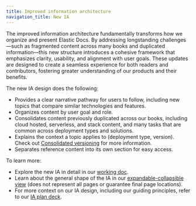 ```yaml
---
title: Improved information architecture
navigation_title: New IA
---
```


The improved information architecture fundamentally transforms how we organize and present Elastic Docs. By addressing longstanding challenges—such as fragmented content across many books and duplicated information—this new structure introduces a cohesive framework that emphasizes clarity, usability, and alignment with user goals. These updates are designed to create a seamless experience for both readers and contributors, fostering greater understanding of our products and their benefits.

The new IA design does the following:

* Provides a clear narrative pathway for users to follow, including new topics that compare similar technologies and features.
* Organizes content by user goal and role.
* Consolidates content previously duplicated across our books, including cloud hosted, serverless, and stack content, and many tasks that are common across deployment types and solutions.
* Explains the context a topic applies to (deployment type, version). Check out [Consolidated versioning](versioning.md) for more information.
* Separates reference content into its own section for easy access.

To learn more:

* Explore the new IA in detail in our [working doc](https://docs.google.com/spreadsheets/d/1LfPI3TZqdpONGxOmL8B8V-Feo1flLwObz9_ibCEMkIQ/edit?gid=502629814#gid=502629814).
* Learn about the general shape of the IA in our [expandable-collapsible view](https://checkvist.com/p/Nur1EAtMopm5gxry5AncM5) (does not represent all pages or guarantee final page locations).
* For more context on our IA design, including our guiding principles, refer to our [IA plan deck](https://docs.google.com/presentation/d/1e1QtEtLVCoFX0kCj02mkwxBrLSaCFyd8Nu6UlJkLP2c/edit#slide=id.g217776b7fee_0_916).